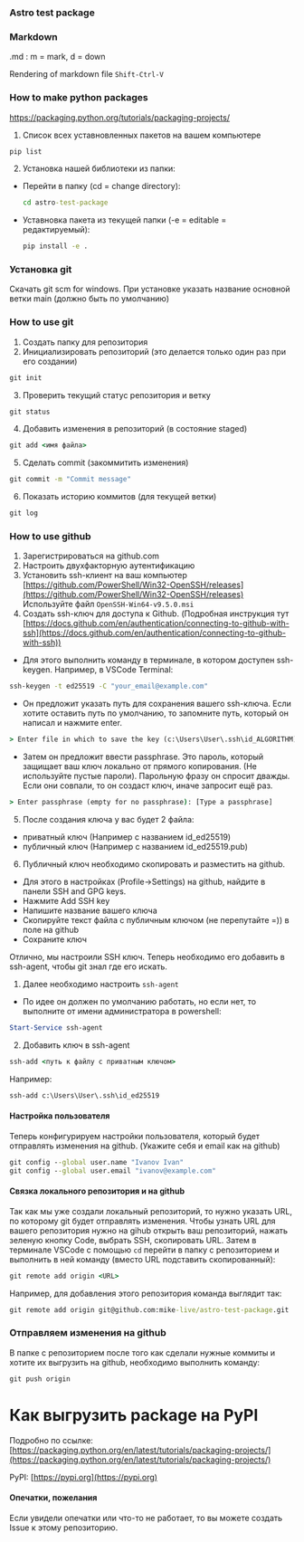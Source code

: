 ### Astro test package

### Markdown
.md : m = mark, d = down

Rendering of markdown file `Shift-Ctrl-V`

### How to make python packages
https://packaging.python.org/tutorials/packaging-projects/

1. Список всех уставновленных пакетов на вашем компьютере
```cmd
pip list
```

2. Установка нашей библиотеки из папки:
  - Перейти в папку (cd = change directory):
    ```cmd
    cd astro-test-package
    ```
  - Уставновка пакета из текущей папки (-e = editable = редактируемый):
    ```cmd
    pip install -e .
    ```

### Установка git
Скачать git scm for windows.
При установке указать название основной ветки main (должно быть по умолчанию)

### How to use git

1. Создать папку для репозитория
2. Инициализировать репозиторий (это делается только один раз при его создании)
```cmd
git init
```
3. Проверить текущий статус репозитория и ветку
```cmd
git status
```
4. Добавить изменения в репозиторий (в состояние staged)
```cmd
git add <имя файла>
```
5. Сделать commit (закоммитить изменения)
```cmd
git commit -m "Commit message"
```
6. Показать историю коммитов (для текущей ветки)
  ```cmd
  git log
  ```


### How to use github

1. Зарегистрироваться на github.com
2. Настроить двухфакторную аутентификацию
3. Установить ssh-клиент на ваш компьютер
[https://github.com/PowerShell/Win32-OpenSSH/releases](https://github.com/PowerShell/Win32-OpenSSH/releases)
Используйте файл `OpenSSH-Win64-v9.5.0.msi`
4. Создать ssh-ключ для доступа к Github. (Подробная инструкция тут [https://docs.github.com/en/authentication/connecting-to-github-with-ssh](https://docs.github.com/en/authentication/connecting-to-github-with-ssh))
- Для этого выполнить команду в терминале, в котором доступен ssh-keygen. Например, в VSCode Terminal:
```cmd
ssh-keygen -t ed25519 -C "your_email@example.com"
``` 
- Он предложит указать путь для сохранения вашего ssh-ключа. Если хотите оставить путь по умолчанию, то запомните путь, который он написал и нажмите enter.
```cmd
> Enter file in which to save the key (c:\Users\User\.ssh\id_ALGORITHM)
```
- Затем он предложит ввести passphrase. Это пароль, который защищает ваш ключ локально от прямого копирования. (Не используйте пустые пароли). Парольную фразу он спросит дважды. Если они совпали, то он создаст ключ, иначе запросит ещё раз.
```cmd
> Enter passphrase (empty for no passphrase): [Type a passphrase]
```
5. После создания ключа у вас будет 2 файла: 
- приватный ключ (Например с названием id_ed25519)
- публичный ключ (Например с названием id_ed25519.pub)
6. Публичный ключ необходимо скопировать и разместить на github. 
- Для этого в настройках (Profile->Settings) на github, найдите в панели SSH and GPG keys.
- Нажмите Add SSH key
- Напишите название вашего ключа
- Скопируйте текст файла с публичным ключом (не перепутайте =)) в поле на github
- Сохраните ключ

Отлично, мы настроили SSH ключ. Теперь необходимо его добавить в ssh-agent, чтобы git знал где его искать.

1. Далее необходимо настроить `ssh-agent`
- По идее он должен по умолчанию работать, но если нет, то выполните от имени администратора в powershell:
```powershell
Start-Service ssh-agent
```
2. Добавить ключ в ssh-agent
```cmd
ssh-add <путь к файлу с приватным ключом>
```
Например:
```cmd
ssh-add c:\Users\User\.ssh\id_ed25519
```

#### Настройка пользователя
Теперь конфигурируем настройки пользователя, который будет отправлять изменения на github. (Укажите себя и email как на github)
```cmd
git config --global user.name "Ivanov Ivan"
git config --global user.email "ivanov@example.com"
```

#### Связка локального репозитория и на github
Так как мы уже создали локальный репозиторий, то нужно указать URL, по которому git будет отправлять изменения. Чтобы узнать URL для вашего репозитория нужно на gihub открыть ваш репозиторий, нажать зеленую кнопку Code, выбрать SSH, скопировать URL. 
Затем в терминале VSCode с помощью `cd` перейти в папку с репозиторием и выполнить в ней команду (вместо URL подставить скопированный):
```cmd
git remote add origin <URL>
```

Например, для добавления этого репозитория команда выглядит так:
```cmd
git remote add origin git@github.com:mike-live/astro-test-package.git
```

### Отправляем изменения на github
В папке с репозиторием после того как сделали нужные коммиты и хотите их выгрузить на github, необходимо выполнить команду:
```cmd
git push origin
```

# Как выгрузить package на PyPI
Подробно по ссылке: [https://packaging.python.org/en/latest/tutorials/packaging-projects/](https://packaging.python.org/en/latest/tutorials/packaging-projects/)

PyPI: [https://pypi.org](https://pypi.org)

#### Опечатки, пожелания
Если увидели опечатки или что-то не работает, то вы можете создать Issue к этому репозиторию.